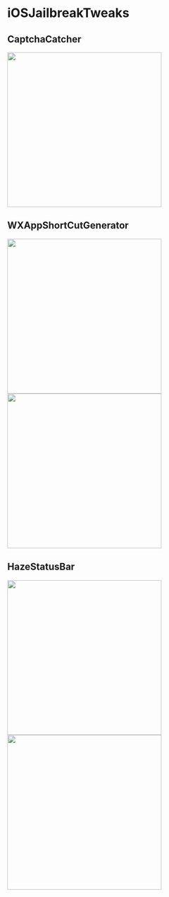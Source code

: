 # iOSJailbreakTweaks

## CaptchaCatcher

<img src="http://moreinfo.thebigboss.org/moreinfo/captchacatcher2.jpg" width="350" />

## WXAppShortCutGenerator

<img src="http://moreinfo.thebigboss.org/moreinfo/wxappshortcutgenerator1.jpg" width="350" /><img src="http://moreinfo.thebigboss.org/moreinfo/wxappshortcutgenerator2.jpg" width="350" />

## HazeStatusBar

<img src="http://moreinfo.thebigboss.org/moreinfo/hazestatusbar1.jpg" width="350" /><img src="http://moreinfo.thebigboss.org/moreinfo/hazestatusbar2.jpg" width="350" />
